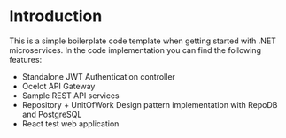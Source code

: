 # Introduction
This is a simple boilerplate code template when getting started with .NET microservices.
In the code implementation you can find the following features:

- Standalone JWT Authentication controller
- Ocelot API Gateway
- Sample REST API services
- Repository + UnitOfWork Design pattern implementation with RepoDB and PostgreSQL
- React test web application
